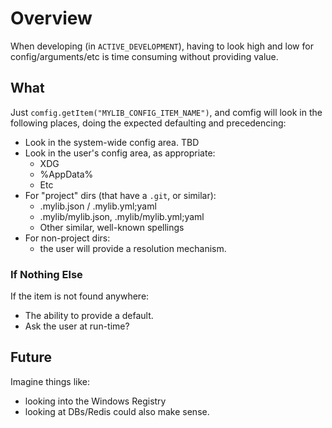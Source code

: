  # Overview

When developing (in `ACTIVE_DEVELOPMENT`), having to look high and low for config/arguments/etc
is time consuming without providing value.

## What

Just `comfig.getItem("MYLIB_CONFIG_ITEM_NAME")`, and comfig will look in the following places,
doing the expected defaulting and precedencing:
- Look in the system-wide config area. TBD
- Look in the user's config area, as appropriate:
  - XDG
  - %AppData%
  - Etc
- For "project" dirs (that have a `.git`, or similar):
  - .mylib.json / .mylib.yml;yaml
  - .mylib/mylib.json, .mylib/mylib.yml;yaml
  - Other similar, well-known spellings
- For non-project dirs:
  - the user will provide a resolution mechanism.

### If Nothing Else

If the item is not found anywhere:
- The ability to provide a default.
- Ask the user at run-time?

## Future

Imagine things like:
- looking into the Windows Registry
- looking at DBs/Redis could also make sense.
 

